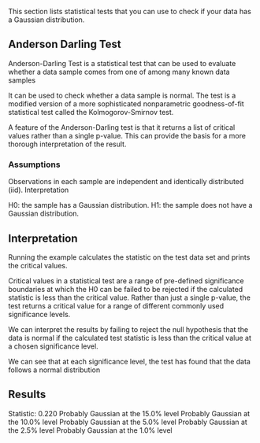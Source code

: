 This section lists statistical tests that you can use to check if your data has a Gaussian distribution.

## Anderson Darling Test

Anderson-Darling Test is a statistical test that can be used to evaluate whether a data sample comes from one of among many known data samples

It can be used to check whether a data sample is normal. The test is a modified version of a more sophisticated nonparametric goodness-of-fit statistical test called the Kolmogorov-Smirnov test.

A feature of the Anderson-Darling test is that it returns a list of critical values rather than a single p-value. This can provide the basis for a more thorough interpretation of the result.

### Assumptions

Observations in each sample are independent and identically distributed (iid).
Interpretation

H0: the sample has a Gaussian distribution.
H1: the sample does not have a Gaussian distribution.

## Interpretation 

Running the example calculates the statistic on the test data set and prints the critical values.

Critical values in a statistical test are a range of pre-defined significance boundaries at which the H0 can be failed to be rejected if the calculated statistic is less than the critical value. Rather than just a single p-value, the test returns a critical value for a range of different commonly used significance levels.

We can interpret the results by failing to reject the null hypothesis that the data is normal if the calculated test statistic is less than the critical value at a chosen significance level.

We can see that at each significance level, the test has found that the data follows a normal distribution

## Results 

Statistic: 0.220
Probably Gaussian at the 15.0% level
Probably Gaussian at the 10.0% level
Probably Gaussian at the 5.0% level
Probably Gaussian at the 2.5% level
Probably Gaussian at the 1.0% level
